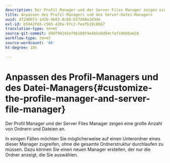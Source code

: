 ```yaml
---
description: Der Profil Manager und der Server Files Manager zeigen eine große Anzahl von Ordnern und Dateien an.
title: Anpassen des Profil-Managers und des Server-Datei-Managers
uuid: df2408f3-1d2b-4b03-8c68-b57d88e2d3de
exl-id: b5042f65-c503-420a-97c2-feef610c86b7
translation-type: tm+mt
source-git-commit: d9df90242ef96188f4e4b5e6d04cfef196b0a628
workflow-type: tm+mt
source-wordcount: '86'
ht-degree: 18%

---
```


# Anpassen des Profil-Managers und des Datei-Managers{#customize-the-profile-manager-and-server-file-manager}

Der Profil Manager und der Server Files Manager zeigen eine große Anzahl von Ordnern und Dateien an.

In einigen Fällen möchten Sie möglicherweise auf einen Unterordner eines dieser Manager zugreifen, ohne die gesamte Ordnerstruktur durchlaufen zu müssen. Dazu können Sie einen neuen Manager erstellen, der nur die Ordner anzeigt, die Sie auswählen.
